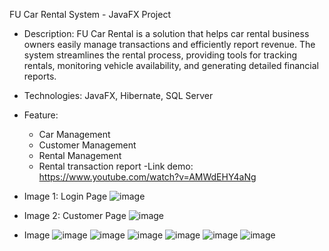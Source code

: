 FU Car Rental System - JavaFX Project
- Description: FU Car Rental is a solution that helps car rental business owners easily manage transactions and efficiently report revenue. The system streamlines the rental process, providing tools for
tracking rentals, monitoring vehicle availability, and generating detailed financial reports.
- Technologies: JavaFX, Hibernate, SQL Server
- Feature:
  + Car Management
  + Customer Management
  + Rental Management
  + Rental transaction report
-Link demo: https://www.youtube.com/watch?v=AMWdEHY4aNg

- Image 1: Login Page
![image](https://github.com/user-attachments/assets/f92a8579-2046-4137-b255-e34846fbd1f3)

- Image 2: Customer Page
![image](https://github.com/user-attachments/assets/5975bda9-7c6c-4345-a6cc-5755ceb84a5e)

- Image 
![image](https://github.com/user-attachments/assets/ccb74c27-e75c-4e2b-9f63-aa5454f2ae3b)
![image](https://github.com/user-attachments/assets/465a21c3-ada5-4fcf-a62f-daf2fbb72ec7)
![image](https://github.com/user-attachments/assets/0dd2e3de-072d-4f17-b026-b1cfc57aa229)
![image](https://github.com/user-attachments/assets/5b09a2e8-d3ae-4cfc-a524-5fac9e7b69e6)
![image](https://github.com/user-attachments/assets/76ae8d1b-b735-4e3e-901c-8c2d7274a5e8)
![image](https://github.com/user-attachments/assets/eca0b776-74da-474c-9fbf-669c445a43f8)
